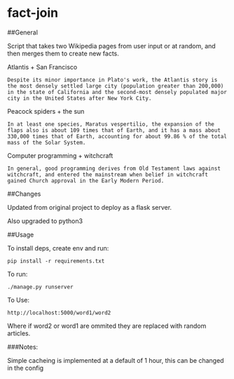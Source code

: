 # fact-join

##General

Script that takes two Wikipedia pages from user input or at random, and then merges them to create new facts.

Atlantis + San Francisco

`Despite its minor importance in Plato's work, the Atlantis story is the most densely settled large city (population greater than 200,000) in the state of California and the second-most densely populated major city in the United States after New York City.`

Peacock spiders + the sun

`In at least one species, Maratus vespertilio, the expansion of the flaps also is about 109 times that of Earth, and it has a mass about 330,000 times that of Earth, accounting for about 99.86 % of the total mass of the Solar System. `

Computer programming + witchcraft

`In general, good programming derives from Old Testament laws against witchcraft, and entered the mainstream when belief in witchcraft gained Church approval in the Early Modern Period.`

##Changes

Updated from original project to deploy as a flask server.

Also upgraded to python3


##Usage

To install deps, create env and run:

```
pip install -r requirements.txt

```

To run:

```
./manage.py runserver

```

To Use:

```
http://localhost:5000/word1/word2

```

Where if word2 or word1 are ommited they are replaced with random articles.

###Notes:

Simple cacheing is implemented at a default of 1 hour, this can be changed in the config


